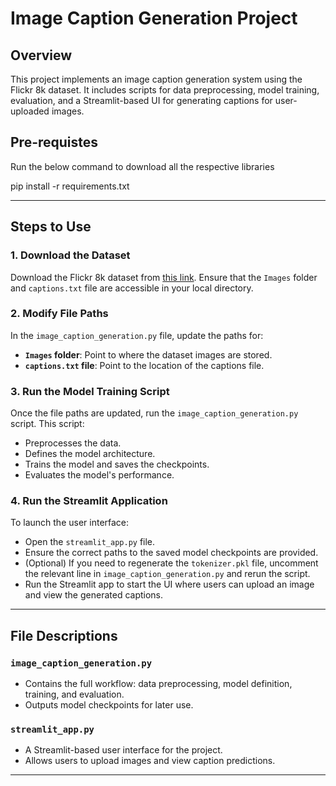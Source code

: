 # Image Caption Generation Project

## Overview
This project implements an image caption generation system using the Flickr 8k dataset. It includes scripts for data preprocessing, model training, evaluation, and a Streamlit-based UI for generating captions for user-uploaded images.

## Pre-requistes

Run the below command to download all the respective libraries

pip install -r requirements.txt

---

## Steps to Use

### 1. **Download the Dataset**
Download the Flickr 8k dataset from [this link](https://www.kaggle.com/datasets/adityajn105/flickr8k). Ensure that the `Images` folder and `captions.txt` file are accessible in your local directory.

### 2. **Modify File Paths**
In the `image_caption_generation.py` file, update the paths for:
- **`Images` folder**: Point to where the dataset images are stored.
- **`captions.txt` file**: Point to the location of the captions file.

### 3. **Run the Model Training Script**
Once the file paths are updated, run the `image_caption_generation.py` script. This script:
- Preprocesses the data.
- Defines the model architecture.
- Trains the model and saves the checkpoints.
- Evaluates the model's performance.

### 4. **Run the Streamlit Application**
To launch the user interface:
- Open the `streamlit_app.py` file.
- Ensure the correct paths to the saved model checkpoints are provided.
- (Optional) If you need to regenerate the `tokenizer.pkl` file, uncomment the relevant line in `image_caption_generation.py` and rerun the script.
- Run the Streamlit app to start the UI where users can upload an image and view the generated captions.

---

## File Descriptions

### `image_caption_generation.py`
- Contains the full workflow: data preprocessing, model definition, training, and evaluation.
- Outputs model checkpoints for later use.

### `streamlit_app.py`
- A Streamlit-based user interface for the project.
- Allows users to upload images and view caption predictions.

---

